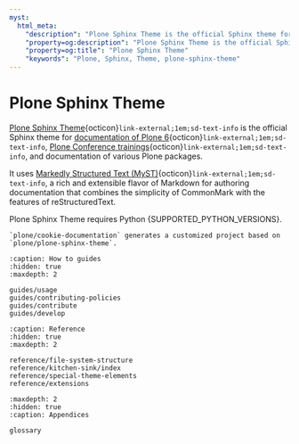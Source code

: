```yaml
---
myst:
  html_meta:
    "description": "Plone Sphinx Theme is the official Sphinx theme for documentation of Plone 6, Plone Conference trainings, and documentation of various Plone packages."
    "property=og:description": "Plone Sphinx Theme is the official Sphinx theme for documentation of Plone 6, Plone Conference trainings, and documentation of various Plone packages."
    "property=og:title": "Plone Sphinx Theme"
    "keywords": "Plone, Sphinx, Theme, plone-sphinx-theme"
---
```


# Plone Sphinx Theme

[Plone Sphinx Theme](https://github.com/plone/plone-sphinx-theme){octicon}`link-external;1em;sd-text-info` is the official Sphinx theme for [documentation of Plone 6](https://6.docs.plone.org/){octicon}`link-external;1em;sd-text-info`, [Plone Conference trainings](https://training.plone.org/){octicon}`link-external;1em;sd-text-info`, and documentation of various Plone packages.

It uses [Markedly Structured Text (MyST)](https://myst-parser.readthedocs.io/en/latest/){octicon}`link-external;1em;sd-text-info`, a rich and extensible flavor of Markdown for authoring documentation that combines the simplicity of CommonMark with the features of reStructuredText.

Plone Sphinx Theme requires Python {SUPPORTED_PYTHON_VERSIONS}.


```{todo}
`plone/cookie-documentation` generates a customized project based on `plone/plone-sphinx-theme`.
```

 ```{toctree}
:caption: How to guides
:hidden: true
:maxdepth: 2

guides/usage
guides/contributing-policies
guides/contribute
guides/develop
```

```{toctree}
:caption: Reference
:hidden: true
:maxdepth: 2

reference/file-system-structure
reference/kitchen-sink/index
reference/special-theme-elements
reference/extensions
```

```{toctree}
:maxdepth: 2
:hidden: true
:caption: Appendices

glossary
```